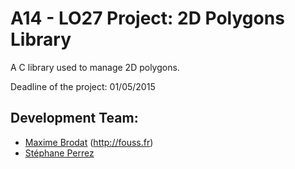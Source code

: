 A14 - LO27 Project: 2D Polygons Library
=======================================

A C library used to manage 2D polygons.

Deadline of the project: 01/05/2015

Development Team:
-----------------

* [Maxime Brodat](https://github.com/MrFouss) (http://fouss.fr)
* [Stéphane Perrez](https://github.com/Th0re)
